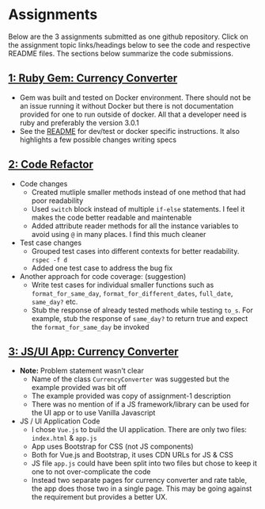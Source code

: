# Assignments

Below are the 3 assignments submitted as one github repository. Click on the assignment topic links/headings below to see the code and respective README files. The sections below summarize the code submissions.

## [1: Ruby Gem: Currency Converter](./cur-gem)

- Gem was built and tested on Docker environment. There should not be an issue running it without Docker but there is not documentation provided for one to run outside of docker. All that a developer need is ruby and preferably the version 3.0.1
- See the [README](./cur-gem/README.md) for dev/test or docker specific instructions. It also highlights a few possible changes writing specs

## [2: Code Refactor](./02-refactoring)

- Code changes
  - Created mutliple smaller methods instead of one method that had poor readability
  - Used `switch` block instead of multiple `if-else` statements. I feel it makes the code better readable and maintenable
  - Added attribute reader methods for all the instance variables to avoid using `@` in many places. I find this much cleaner
- Test case changes
  - Grouped test cases into different contexts for better readability. `rspec -f d`
  - Added one test case to address the bug fix
- Another approach for code coverage: (suggestion)
  - Write test cases for individual smaller functions such as `format_for_same_day`, `format_for_different_dates`, `full_date`, `same_day?` etc.
  - Stub the response of already tested methods while testing `to_s`. For example, stub the response of `same_day?` to return true and expect the `format_for_same_day` be invoked

## [3: JS/UI App: Currency Converter](./js-cur-converter)

- **Note:** Problem statement wasn't clear
  - Name of the class `CurrencyConverter` was suggested but the example provided was bit off
  - The example provided was copy of assignment-1 description
  - There was no mention of if a JS framework/library can be used for the UI app or to use Vanilla Javascript 
- JS / UI Application Code
  - I chose `Vue.js` to build the UI application. There are only two files: `index.html` & `app.js`
  - App uses Bootstrap for CSS (not JS components)
  - Both for Vue.js and Bootstrap, it uses CDN URLs for JS & CSS
  - JS file `app.js` could have been split into two files but chose to keep it one to not over-complicate the code
  - Instead two separate pages for currency converter and rate table, the app does those two in a single page. This may be going against the requirement but provides a better UX.

